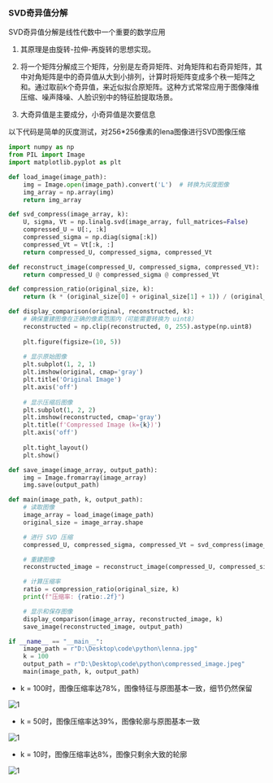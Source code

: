 ### SVD奇异值分解

SVD奇异值分解是线性代数中一个重要的数学应用

1. 其原理是由旋转-拉伸-再旋转的思想实现。

2. 将一个矩阵分解成三个矩阵，分别是左奇异矩阵、对角矩阵和右奇异矩阵，其中对角矩阵是中的奇异值从大到小排列，计算时将矩阵变成多个秩一矩阵之和。通过取前k个奇异值，来近似拟合原矩阵。这种方式常常应用于图像降维压缩、噪声降噪、人脸识别中的特征脸提取场景。

3. 大奇异值是主要成分，小奇异值是次要信息

以下代码是简单的灰度测试，对256*256像素的lena图像进行SVD图像压缩
``` python
import numpy as np
from PIL import Image
import matplotlib.pyplot as plt

def load_image(image_path):
    img = Image.open(image_path).convert('L')  # 转换为灰度图像
    img_array = np.array(img)
    return img_array

def svd_compress(image_array, k):
    U, sigma, Vt = np.linalg.svd(image_array, full_matrices=False)
    compressed_U = U[:, :k]
    compressed_sigma = np.diag(sigma[:k])
    compressed_Vt = Vt[:k, :]
    return compressed_U, compressed_sigma, compressed_Vt

def reconstruct_image(compressed_U, compressed_sigma, compressed_Vt):
    return compressed_U @ compressed_sigma @ compressed_Vt

def compression_ratio(original_size, k):
    return (k * (original_size[0] + original_size[1] + 1)) / (original_size[0] * original_size[1])

def display_comparison(original, reconstructed, k):
    # 确保重建图像在正确的像素范围内（可能需要转换为 uint8）
    reconstructed = np.clip(reconstructed, 0, 255).astype(np.uint8)
    
    plt.figure(figsize=(10, 5))
    
    # 显示原始图像
    plt.subplot(1, 2, 1)
    plt.imshow(original, cmap='gray')
    plt.title('Original Image')
    plt.axis('off')
    
    # 显示压缩后图像
    plt.subplot(1, 2, 2)
    plt.imshow(reconstructed, cmap='gray')
    plt.title(f'Compressed Image (k={k})')
    plt.axis('off')
    
    plt.tight_layout()
    plt.show()

def save_image(image_array, output_path):
    img = Image.fromarray(image_array)
    img.save(output_path)

def main(image_path, k, output_path):
    # 读取图像
    image_array = load_image(image_path)
    original_size = image_array.shape

    # 进行 SVD 压缩
    compressed_U, compressed_sigma, compressed_Vt = svd_compress(image_array, k)

    # 重建图像
    reconstructed_image = reconstruct_image(compressed_U, compressed_sigma, compressed_Vt)

    # 计算压缩率
    ratio = compression_ratio(original_size, k)
    print(f"压缩率: {ratio:.2f}")

    # 显示和保存图像
    display_comparison(image_array, reconstructed_image, k)
    save_image(reconstructed_image, output_path)

if __name__ == "__main__":
    image_path = r"D:\Desktop\code\python\lenna.jpg"
    k = 100
    output_path = r"D:\Desktop\code\python\compressed_image.jpeg"
    main(image_path, k, output_path)
```

* k = 100时，图像压缩率达78%，图像特征与原图基本一致，细节仍然保留

![1](https://cdn.jsdelivr.net/gh/ltq525/ltq525.github.io@master/site/Math/images/SVD分解k100.png)

* k = 50时，图像压缩率达39%，图像轮廓与原图基本一致

![1](https://cdn.jsdelivr.net/gh/ltq525/ltq525.github.io@master/site/Math/images/SVD分解k50.png)

* k = 10时，图像压缩率达8%，图像只剩余大致的轮廓

![1](https://cdn.jsdelivr.net/gh/ltq525/ltq525.github.io@master/site/Math/images/SVD分解k10.png)

<!-- https://cdn.jsdelivr.net/gh/用户名/仓库名@分支路径/图片文件 -->

<!-- ![1](https://cdn.jsdelivr.net/gh/ltq525/ltq525.github.io@master/site/Math/images/SVD分解k10.png) -->